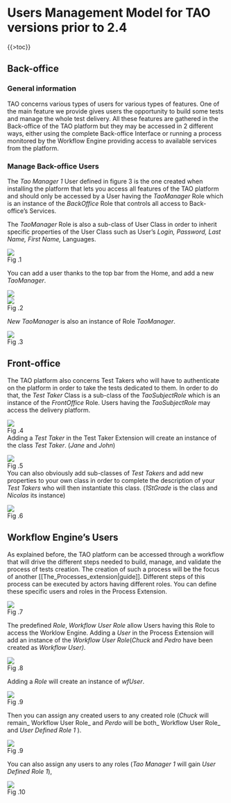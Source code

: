 <!--
parent:
    title: Users_Management_Model
author:
    - 'Jérôme Bogaerts'
created_at: '2011-03-17 15:21:34'
updated_at: '2013-03-13 13:00:17'
tags:
    - 'Users Management Model'
-->

Users Management Model for TAO versions prior to 2.4
====================================================

{{\>toc}}

Back-office
-----------

### General information

TAO concerns various types of users for various types of features. One of the main feature we provide gives users the opportunity to build some tests and manage the whole test delivery. All these features are gathered in the Back-office of the TAO platform but they may be accessed in 2 different ways, either using the complete Back-office Interface or running a process monitored by the Workflow Engine providing access to available services from the platform.

### Manage Back-office Users

The *Tao Manager 1* User defined in figure 3 is the one created when installing the platform that lets you access all features of the TAO platform and should only be accessed by a User having the *TaoManager* Role which is an instance of the *BackOffice* Role that controls all access to Back-office’s Services.<br/>

The *TaoManager* Role is also a sub-class of User Class in order to inherit specific properties of the User Class such as User’s *Login, Password, Last Name, First Name,* Languages.

![](http://forge.taotesting.com/attachments/277/role-whtoutInst.png)\
Fig .1

You can add a user thanks to the top bar from the Home, and add a new *TaoManager*.

![](http://forge.taotesting.com/attachments/281/CompleteInterface.png)\
![](http://forge.taotesting.com/attachments/282/AddUser2.png)\
Fig .2

*New TaoManager* is also an instance of Role *TaoManager*.

![](http://forge.taotesting.com/attachments/284/role-addingNewManager.png)\
Fig .3

Front-office
------------

The TAO platform also concerns Test Takers who will have to authenticate on the platform in order to take the tests dedicated to them. In order to do that, the *Test Taker* Class is a sub-class of the *TaoSubjectRole* which is an instance of the *FrontOffice* Role. Users having the *TaoSubjectRole* may access the delivery platform.

![](http://forge.taotesting.com/attachments/285/addTestTaker.png)\
Fig .4\
Adding a *Test Taker* in the Test Taker Extension will create an instance of the class *Test Taker*. (*Jane* and *John*)

![](http://forge.taotesting.com/attachments/286/role-addingNewTestTaker.png)\
Fig .5\
You can also obviously add sub-classes of *Test Takers* and add new properties to your own class in order to complete the description of your *Test Takers* who will then instantiate this class. (*1StGrade* is the class and *Nicolas* its instance)

![](http://forge.taotesting.com/attachments/287/role-addingNewTestTakerClass.png)\
Fig .6

Workflow Engine’s Users
-----------------------

As explained before, the TAO platform can be accessed through a workflow that will drive the different steps needed to build, manage, and validate the process of tests creation. The creation of such a process will be the focus of another [[The\_Processes\_extension|guide]]. Different steps of this process can be executed by actors having different roles. You can define these specific users and roles in the Process Extension.

![](http://forge.taotesting.com/attachments/288/addRole.png)\
Fig .7

The predefined *Role*, *Workflow* *User Role* allow Users having this Role to access the Worklow Engine. Adding a *User* in the Process Extension will add an instance of the *Workflow User Role*(*Chuck* and *Pedro* have been created as *Workflow User)*.

![](http://forge.taotesting.com/attachments/289/role-addingNewWfUser.png)\
Fig .8

Adding a *Role* will create an instance of *wfUser*.

![](http://forge.taotesting.com/attachments/290/role-addingNewRole.png)\
Fig .9

Then you can assign any created users to any created role (*Chuck* will remain\_ Workflow User Role\_ and *Perdo* will be both\_ Workflow User Role\_ and *User Defined Role 1* ).

![](http://forge.taotesting.com/attachments/291/role-assigningUserRole.png)\
Fig .9

You can also assign any users to any roles (*Tao Manager 1* will gain *User Defined Role 1*),

![](http://forge.taotesting.com/attachments/292/role-assigningManagerToRole.png)\
Fig .10

